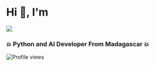 <h1>Hi 👋, I'm <span id="text"></span></h1>
<img src="https://camo.githubusercontent.com/89a46b75cb2af1de643c4ae5e510aff5c0fa30e7e2a9cdfa5e4ab46eae39a19e/68747470733a2f2f692e696d6775722e636f6d2f315a76566b44632e676966alt="Photo de 
                                                    profil">
<h3>💥 Python and AI Developer From Madagascar 💥</h3>
<div class="profile-stats">
<p><img src="https://komarev.com/ghpvc/?username=andrysitrakasn&label=Profile%20views&color=0e75b6&style=flat" alt="Profile views"></p>
        </div>
    </div>


